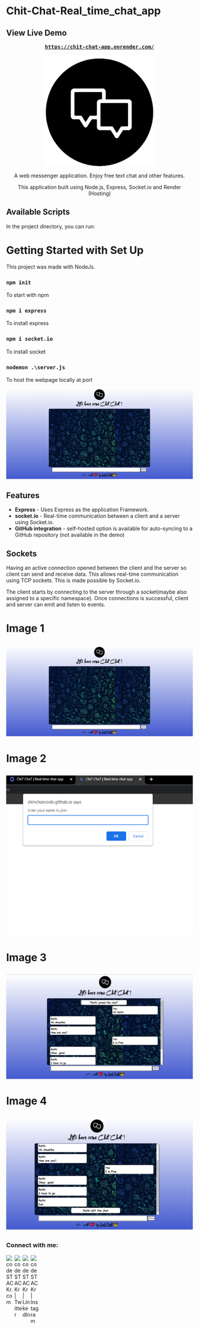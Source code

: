 # Chit-Chat-Real_time_chat_app

## View Live Demo
<pre><center><a href="https://chit-chat-app.onrender.com/"><b>https://chit-chat-app.onrender.com/</b></a></center></pre>

<p align="center">
  <img src="https://github.com/shinchancode/Chit-Chat-Real_time_chat_app/blob/main/js/logo.png" height="300px">
</p>

<p align="center">A web messenger application. Enjoy free text chat and other features.</p>
<p align="center">This application built using Node.js, Express, Socket.io and Render (Hosting)</p>

## Available Scripts

In the project directory, you can run:

# Getting Started with Set Up

This project was made with NodeJs.

### `npm init`

To start with npm

### `npm i express`

To install express

### `npm i socket.io`

To install socket

### `nodemon .\server.js`

To host the webpage locally at port

![Screenshot](https://github.com/shinchancode/Chit-Chat-Real_time_chat_app/blob/main/js/1.png)

## Features

- **Express** - Uses Express as the application Framework.
- **socket.io** - Real-time communication between a client and a server using Socket.io.
- **GitHub integration** - self-hosted option is available for auto-syncing to a GitHub repository (not available in the demo)

## Sockets

Having an active connection opened between the client and the server so client can send and receive data. This allows real-time communication using TCP sockets. This is made possible by Socket.io.

The client starts by connecting to the server through a socket(maybe also assigned to a specific namespace). Once connections is successful, client and server can emit and listen to events.

##
# Image 1
##
![Screenshot](https://github.com/shinchancode/Chit-Chat-Real_time_chat_app/blob/main/js/1.png)
##
# Image 2
##
![Screenshot](https://github.com/shinchancode/Chit-Chat-Real_time_chat_app/blob/main/js/2.png)
##
# Image 3
##
![Screenshot](https://github.com/shinchancode/Chit-Chat-Real_time_chat_app/blob/main/js/3.png)
##
# Image 4
##
![Screenshot](https://github.com/shinchancode/Chit-Chat-Real_time_chat_app/blob/main/js/4.png)
##

### Connect with me:

[<img align="left" alt="codeSTACKr.com" width="22px" src="https://img.icons8.com/?size=512&id=n9d0Hm43JCPK&format=png" />][website]
[<img align="left" alt="codeSTACKr | Twitter" width="22px" src="https://img.icons8.com/fluency/48/twitter.png" />][twitter]
[<img align="left" alt="codeSTACKr | LinkedIn" width="22px" src="https://raw.githubusercontent.com/rahuldkjain/github-profile-readme-generator/master/src/images/icons/Social/linked-in-alt.svg" />][linkedin]
[<img align="left" alt="codeSTACKr | Instagram" width="22px" src="https://raw.githubusercontent.com/rahuldkjain/github-profile-readme-generator/master/src/images/icons/Social/instagram.svg" />][instagram]

<br />

[website]: https://shinchancode.github.io/3d-react-portfolio/
[twitter]: https://twitter.com/CodeShinchan
[instagram]: https://www.instagram.com/aarti.rathiii
[linkedin]: https://www.linkedin.com/in/aarti-rathi-a6031814b/
